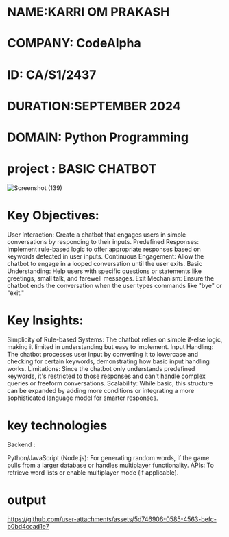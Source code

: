 # NAME:KARRI OM PRAKASH 
# COMPANY: CodeAlpha 
# ID: CA/S1/2437
# DURATION:SEPTEMBER 2024 
# DOMAIN: Python Programming
# project :   BASIC CHATBOT
![Screenshot (139)](https://github.com/user-attachments/assets/5128aa28-4387-4b44-8940-1b2ab1733dbb)
# Key Objectives:
User Interaction: Create a chatbot that engages users in simple conversations by responding to their inputs.
Predefined Responses: Implement rule-based logic to offer appropriate responses based on keywords detected in user inputs.
Continuous Engagement: Allow the chatbot to engage in a looped conversation until the user exits.
Basic Understanding: Help users with specific questions or statements like greetings, small talk, and farewell messages.
Exit Mechanism: Ensure the chatbot ends the conversation when the user types commands like "bye" or "exit."
# Key Insights:
Simplicity of Rule-based Systems: The chatbot relies on simple if-else logic, making it limited in understanding but easy to implement.
Input Handling: The chatbot processes user input by converting it to lowercase and checking for certain keywords, demonstrating how basic input handling works.
Limitations: Since the chatbot only understands predefined keywords, it's restricted to those responses and can't handle complex queries or freeform conversations.
Scalability: While basic, this structure can be expanded by adding more conditions or integrating a more sophisticated language model for smarter responses.
# key technologies
Backend :

Python/JavaScript (Node.js): For generating random words, if the game pulls from a larger database or handles multiplayer functionality.
APIs: To retrieve word lists or enable multiplayer mode (if applicable).
# output


https://github.com/user-attachments/assets/5d746906-0585-4563-befc-b0bd4ccad1e7

